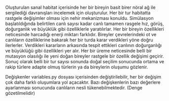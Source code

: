 Oluşturulan sanal habitat içerisinde her bir bireyin basit birer nöral ağ ile sergilediği davranışları incelemek için oluşturulur.
Her bir tur habitatta rastgele değişimler olması için nehir mekanizması konuldu. 
Simülasyon başlatıldığında belirtilen canlı sayısı kadar canlı tamamen rasgele hız, görüş, doğurganlık ve büyüklük gibi özelliklerle yaratılırlar.
Her bir bireyin özellikleri neticesinde harcadığı enerji miktarı farklıdır. 
Bireyler çevrelerindeki ot ve canlıların özelliklerine bakarak her bir turda karar verdikleri yöne doğru ilerlerler.
Verdikleri kararların arkasında tespit ettikleri canlının doğurganlığı ve büyüklüğü gibi özellikleri yer alır.
Her bir üreme neticesinde belli bir mutasyon olasılığı ile yeni doğan bireyler rastgele bir özellik değişimi geçirir.
Sonuç olarak belli bir tur sayısı sonunda doğal seçilim sonucunda ortama ve rakip türlere adapte olmuş türlerin ya da bireylerin oluşumu gözlenir.

Değişkenler variables.py dosyası içerisinden değiştirilebilir, her bir değişim çok daha farklı oluşumlara yol açacaktır. Bazı değişkenlerin bazı değerlere ayarlanması sonucunda canlıların nesli tükenebilmektedir. (Denge gözetilmelidir) 

